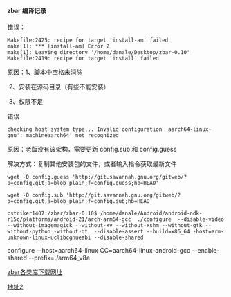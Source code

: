 #### zbar 编译记录

错误：

```
Makefile:2425: recipe for target 'install-am' failed
make[1]: *** [install-am] Error 2
make[1]: Leaving directory '/home/danale/Desktop/zbar-0.10'
Makefile:2419: recipe for target 'install' failed

```

原因：1、脚本中空格未消除

​			2、安装在源码目录（有些不能安装）

​			3、权限不足

错误

```
checking host system type... Invalid configuration  aarch64-linux-gnu': machineaarch64' not recognized
```

原因：老版没有该架构，需要更新 config.sub 和 config.guess 

解决方式：复制其他安装包的文件，或者输入指令获取最新文件

```
wget -O config.guess 'http://git.savannah.gnu.org/gitweb/?p=config.git;a=blob_plain;f=config.guess;hb=HEAD'

wget -O config.sub 'http://git.savannah.gnu.org/gitweb/?p=config.git;a=blob_plain;f=config.sub;hb=HEAD'
```



```
cstriker1407:/zbar/zbar-0.10$ /home/danale/Android/android-ndk-r15c/platforms/android-21/arch-arm64-gcc  ./configure  --disable-video --without-imagemagick --without-xv --without-xshm --without-gtk --without-python -without-qt  --disable-assert --build=x86_64 -host=arm-unknown-linux-uclibcgnueabi --disable-shared
```

configure --host=aarch64-linux CC=aarch64-linux-android-gcc --enable-shared --prefix=./arm64_v8a

[zbar各类库下载网址](https://github.com/chentao0707/ZBarAndroidSDK/tree/master/ZBarScanProjAll/libs)

[地址2](https://github.com/dm77/barcodescanner/tree/master/zbar/src/main/jniLibs/arm64-v8a)

